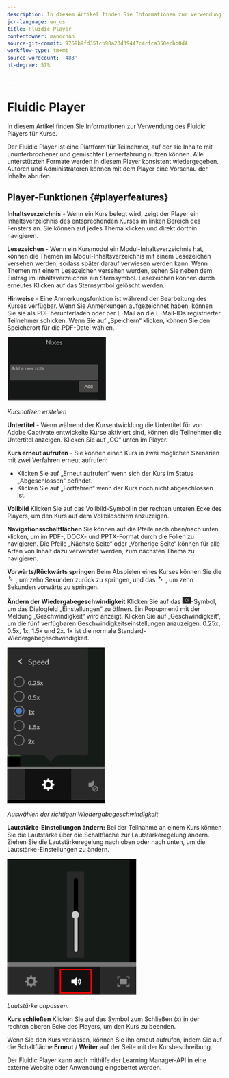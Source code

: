```yaml
---
description: In diesem Artikel finden Sie Informationen zur Verwendung des Fluidic Players für Kurse.
jcr-language: en_us
title: Fluidic Player
contentowner: manochan
source-git-commit: 9769b9fd351cb90a23d39447c4cfca350ecbb0d4
workflow-type: tm+mt
source-wordcount: '483'
ht-degree: 57%

---
```




# Fluidic Player

In diesem Artikel finden Sie Informationen zur Verwendung des Fluidic Players für Kurse.

Der Fluidic Player ist eine Plattform für Teilnehmer, auf der sie Inhalte mit ununterbrochener und gemischter Lernerfahrung nutzen können. Alle unterstützten Formate werden in diesem Player konsistent wiedergegeben. Autoren und Administratoren können mit dem Player eine Vorschau der Inhalte abrufen.

## Player-Funktionen {#playerfeatures}

<!--![](assets/fluidicplayer-callout.png)-->

**Inhaltsverzeichnis** - Wenn ein Kurs belegt wird, zeigt der Player ein Inhaltsverzeichnis des entsprechenden Kurses im linken Bereich des Fensters an. Sie können auf jedes Thema klicken und direkt dorthin navigieren.

**Lesezeichen** - Wenn ein Kursmodul ein Modul-Inhaltsverzeichnis hat, können die Themen im Modul-Inhaltsverzeichnis mit einem Lesezeichen versehen werden, sodass später darauf verwiesen werden kann. Wenn Themen mit einem Lesezeichen versehen wurden, sehen Sie neben dem Eintrag im Inhaltsverzeichnis ein Sternsymbol. Lesezeichen können durch erneutes Klicken auf das Sternsymbol gelöscht werden.

**Hinweise** - Eine Anmerkungsfunktion ist während der Bearbeitung des Kurses verfügbar. Wenn Sie Anmerkungen aufgezeichnet haben, können Sie sie als PDF herunterladen oder per E-Mail an die E-Mail-IDs registrierter Teilnehmer schicken. Wenn Sie auf „Speichern“ klicken, können Sie den Speicherort für die PDF-Datei wählen.

![](assets/notes.png)

*Kursnotizen erstellen*

**Untertitel** - Wenn während der Kursentwicklung die Untertitel für von Adobe Captivate entwickelte Kurse aktiviert sind, können die Teilnehmer die Untertitel anzeigen. Klicken Sie auf „CC“ unten im Player.

**Kurs erneut aufrufen** - Sie können einen Kurs in zwei möglichen Szenarien mit zwei Verfahren erneut aufrufen:

* Klicken Sie auf „Erneut aufrufen“ wenn sich der Kurs im Status „Abgeschlossen“ befindet.
* Klicken Sie auf „Fortfahren“ wenn der Kurs noch nicht abgeschlossen ist.

**Vollbild** Klicken Sie auf das Vollbild-Symbol in der rechten unteren Ecke des Players, um den Kurs auf dem Vollbildschirm anzuzeigen.

**Navigationsschaltflächen** Sie können auf die Pfeile nach oben/nach unten klicken, um im PDF-, DOCX- und PPTX-Format durch die Folien zu navigieren. Die Pfeile „Nächste Seite“ oder „Vorherige Seite“ können für alle Arten von Inhalt dazu verwendet werden, zum nächsten Thema zu navigieren.

**Vorwärts/Rückwärts springen** Beim Abspielen eines Kurses können Sie die ![](assets/asset-1.png) , um zehn Sekunden zurück zu springen, und das  ![](assets/assets-2.png) , um zehn Sekunden vorwärts zu springen.

**Ändern der Wiedergabegeschwindigkeit** Klicken Sie auf das ![](assets/speedicon.png)-Symbol, um das Dialogfeld „Einstellungen“ zu öffnen. Ein Popupmenü mit der Meldung „Geschwindigkeit“ wird anzeigt. Klicken Sie auf „Geschwindigkeit“, um die fünf verfügbaren Geschwindigkeitseinstellungen anzuzeigen: 0.25x, 0.5x, 1x, 1.5x und 2x. 1x ist die normale Standard-Wiedergabegeschwindigkeit.

![](assets/speedvariants.png)

*Auswählen der richtigen Wiedergabegeschwindigkeit*

**Lautstärke-Einstellungen ändern:** Bei der Teilnahme an einem Kurs können Sie die Lautstärke über die Schaltfläche zur Lautstärkeregelung ändern. Ziehen Sie die Lautstärkeregelung nach oben oder nach unten, um die Lautstärke-Einstellungen zu ändern.

![](assets/volumecontrol.png)

*Lautstärke anpassen.*

**Kurs schließen** Klicken Sie auf das Symbol zum Schließen (x) in der rechten oberen Ecke des Players, um den Kurs zu beenden.

Wenn Sie den Kurs verlassen, können Sie ihn erneut aufrufen, indem Sie auf die Schaltfläche **Erneut** / **Weiter** auf der Seite mit der Kursbeschreibung.

Der Fluidic Player kann auch mithilfe der Learning Manager-API in eine externe Website oder Anwendung eingebettet werden.
